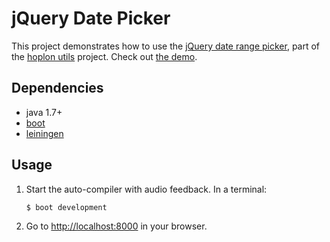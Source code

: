# jQuery Date Picker

This project demonstrates how to use the [jQuery date range picker][6], part of
the [hoplon utils][5] project. Check out [the demo][4].

## Dependencies

- java 1.7+
- [boot][1]
- [leiningen][2]

## Usage

1. Start the auto-compiler with audio feedback. In a terminal:

    ```bash
    $ boot development
    ```

2. Go to [http://localhost:8000][3] in your browser.

[1]: https://github.com/tailrecursion/boot
[2]: https://github.com/technomancy/leiningen
[3]: http://localhost:8000
[4]: http://alandipert.github.io/hoplon-demos/jquery-date-picker/
[5]: http://github.com/tailrecursion/hoplon-util
[6]: http://github.com/tailrecursion/hoplon-util/jquery.daterangepicker
